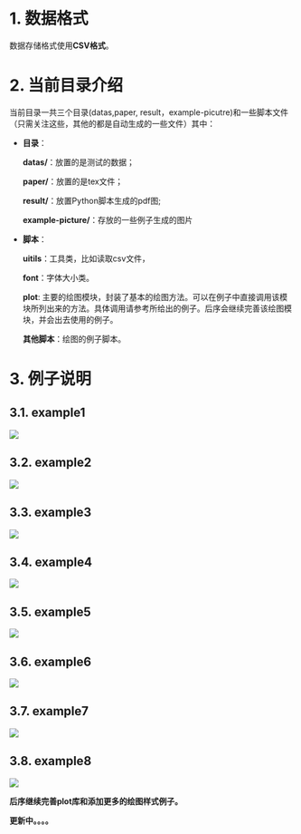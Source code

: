 
# 1. 数据格式

数据存储格式使用**CSV格式**。

# 2. 当前目录介绍

当前目录一共三个目录(datas,paper, result，example-picutre)和一些脚本文件（只需关注这些，其他的都是自动生成的一些文件）其中：

* **目录**：
  
    **datas/**：放置的是测试的数据；
    
    **paper/**：放置的是tex文件；
    
    **result/**：放置Python脚本生成的pdf图;
    
    **example-picture/**：存放的一些例子生成的图片

* **脚本**：

    **uitils**：工具类，比如读取csv文件，
    
    **font**：字体大小类。
    
    **plot**: 主要的绘图模块，封装了基本的绘图方法。可以在例子中直接调用该模块所列出来的方法。具体调用请参考所给出的例子。后序会继续完善该绘图模块，并会出去使用的例子。
    
    **其他脚本**：绘图的例子脚本。

# 3. 例子说明

## 3.1. example1

![](example-picture/example1.png)

## 3.2. example2

![](example-picture/example2.png)

## 3.3. example3

![](example-picture/example3.png)

## 3.4. example4

![](example-picture/example4.png)

## 3.5. example5

![](example-picture/example5.png)

## 3.6. example6

![](example-picture/example6.png)

## 3.7. example7

![](example-picture/example7.png)

## 3.8. example8

![](example-picture/example8.png)


**后序继续完善plot库和添加更多的绘图样式例子。**

**更新中。。。。**

